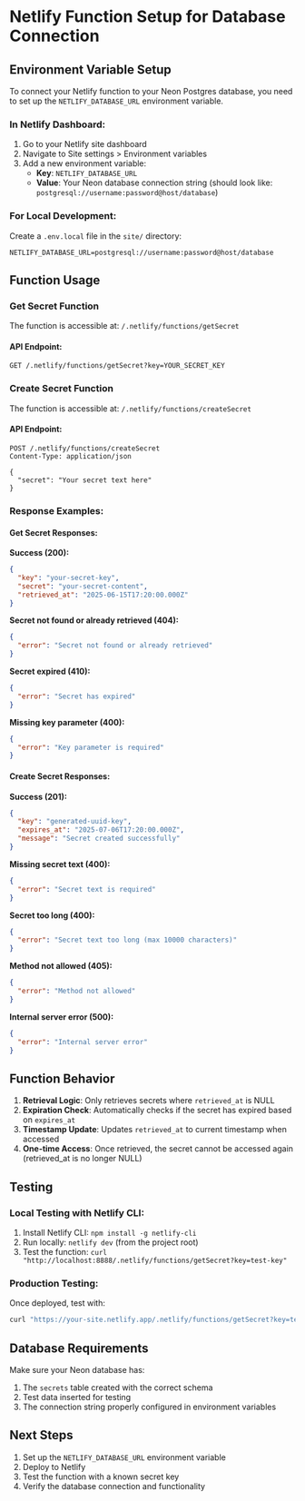 # Netlify Function Setup for Database Connection

## Environment Variable Setup

To connect your Netlify function to your Neon Postgres database, you need to set up the `NETLIFY_DATABASE_URL` environment variable.

### In Netlify Dashboard:
1. Go to your Netlify site dashboard
2. Navigate to Site settings > Environment variables
3. Add a new environment variable:
   - **Key**: `NETLIFY_DATABASE_URL`
   - **Value**: Your Neon database connection string (should look like: `postgresql://username:password@host/database`)

### For Local Development:
Create a `.env.local` file in the `site/` directory:
```
NETLIFY_DATABASE_URL=postgresql://username:password@host/database
```

## Function Usage

### Get Secret Function
The function is accessible at: `/.netlify/functions/getSecret`

#### API Endpoint:
```
GET /.netlify/functions/getSecret?key=YOUR_SECRET_KEY
```

### Create Secret Function
The function is accessible at: `/.netlify/functions/createSecret`

#### API Endpoint:
```
POST /.netlify/functions/createSecret
Content-Type: application/json

{
  "secret": "Your secret text here"
}
```

### Response Examples:

#### Get Secret Responses:

**Success (200):**
```json
{
  "key": "your-secret-key",
  "secret": "your-secret-content",
  "retrieved_at": "2025-06-15T17:20:00.000Z"
}
```

**Secret not found or already retrieved (404):**
```json
{
  "error": "Secret not found or already retrieved"
}
```

**Secret expired (410):**
```json
{
  "error": "Secret has expired"
}
```

**Missing key parameter (400):**
```json
{
  "error": "Key parameter is required"
}
```

#### Create Secret Responses:

**Success (201):**
```json
{
  "key": "generated-uuid-key",
  "expires_at": "2025-07-06T17:20:00.000Z",
  "message": "Secret created successfully"
}
```

**Missing secret text (400):**
```json
{
  "error": "Secret text is required"
}
```

**Secret too long (400):**
```json
{
  "error": "Secret text too long (max 10000 characters)"
}
```

**Method not allowed (405):**
```json
{
  "error": "Method not allowed"
}
```

**Internal server error (500):**
```json
{
  "error": "Internal server error"
}
```

## Function Behavior

1. **Retrieval Logic**: Only retrieves secrets where `retrieved_at` is NULL
2. **Expiration Check**: Automatically checks if the secret has expired based on `expires_at`
3. **Timestamp Update**: Updates `retrieved_at` to current timestamp when accessed
4. **One-time Access**: Once retrieved, the secret cannot be accessed again (retrieved_at is no longer NULL)

## Testing

### Local Testing with Netlify CLI:
1. Install Netlify CLI: `npm install -g netlify-cli`
2. Run locally: `netlify dev` (from the project root)
3. Test the function: `curl "http://localhost:8888/.netlify/functions/getSecret?key=test-key"`

### Production Testing:
Once deployed, test with:
```bash
curl "https://your-site.netlify.app/.netlify/functions/getSecret?key=test-key"
```

## Database Requirements

Make sure your Neon database has:
1. The `secrets` table created with the correct schema
2. Test data inserted for testing
3. The connection string properly configured in environment variables

## Next Steps

1. Set up the `NETLIFY_DATABASE_URL` environment variable
2. Deploy to Netlify
3. Test the function with a known secret key
4. Verify the database connection and functionality
